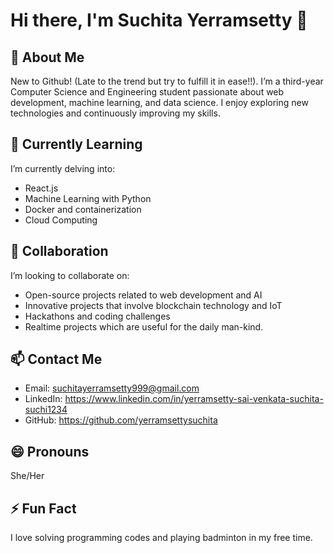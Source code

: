 # Hi there, I'm Suchita Yerramsetty 👋

## 👀 About Me
New to Github! (Late to the trend but try to fulfill it in ease!!).
I’m a third-year Computer Science and Engineering student passionate about web development, machine learning, and data science. I enjoy exploring new technologies and continuously improving my skills.

## 🌱 Currently Learning
I’m currently delving into:
- React.js
- Machine Learning with Python
- Docker and containerization
- Cloud Computing

## 💞️ Collaboration
I’m looking to collaborate on:
- Open-source projects related to web development and AI
- Innovative projects that involve blockchain technology and IoT
- Hackathons and coding challenges
- Realtime projects which are useful for the daily man-kind.

## 📫 Contact Me
- Email: suchitayerramsetty999@gmail.com
- LinkedIn: https://www.linkedin.com/in/yerramsetty-sai-venkata-suchita-suchi1234
- GitHub: https://github.com/yerramsettysuchita

## 😄 Pronouns
She/Her

## ⚡ Fun Fact
I love solving programming codes and playing badminton in my free time.


<!---
yerramsettysuchita/yerramsettysuchita is a ✨ special ✨ repository because its `README.md` (this file) appears on your GitHub profile.
You can click the Preview link to take a look at your changes.
--->
